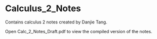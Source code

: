 # Calculus_2_Notes
 Contains calculus 2 notes created by Danjie Tang.
 
 Open Calc_2_Notes_Draft.pdf to view the compiled version of the notes.
